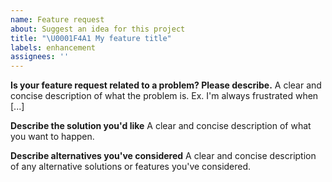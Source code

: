 ```yaml
---
name: Feature request
about: Suggest an idea for this project
title: "\U0001F4A1 My feature title"
labels: enhancement
assignees: ''
---
```


<!-- Guidelines -->
<!-- Please check if an issue does not exist already for it: https://github.com/openobserve/browser-sdk/issues -->
<!-- Please check if the issue happens with latest version -->

**Is your feature request related to a problem? Please describe.**
A clear and concise description of what the problem is. Ex. I'm always frustrated when [...]

**Describe the solution you'd like**
A clear and concise description of what you want to happen.

**Describe alternatives you've considered**
A clear and concise description of any alternative solutions or features you've considered.
